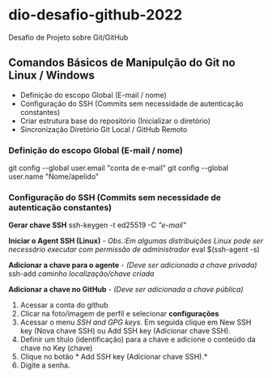 # dio-desafio-github-2022
Desafio de Projeto sobre Git/GitHub

## Comandos Básicos de Manipulção do Git no Linux / Windows

* Definição do escopo Global (E-mail / nome)
* Configuração do SSH (Commits sem necessidade de autenticação constantes)
* Criar estrutura base do repositório (Inicializar o diretório)
* Sincronização Diretório Git Local / GitHub Remoto


### Definição do escopo Global (E-mail / nome)

git config --global user.email "conta de e-mail"
git config --global user.name "Nome/apelido"


### Configuração do SSH (Commits sem necessidade de autenticação constantes)

**Gerar chave SSH**
ssh-keygen -t ed25519 -C *"e-mail"*

**Iniciar o Agent SSH (Linux)** - *Obs.:Em algumas distribuições Linux pode ser necessário executar com permissão de administrador*
eval $(ssh-agent -s)

**Adicionar a chave para o agente** - *(Deve ser adicionada a chave privada)*
ssh-add *caminho localização/chave criada*

**Adicionar a chave no GitHub** - *(Deve ser adicionada a chave pública)*
1. Acessar a conta do github 
2. Clicar na foto/imagem de perfil e selecionar **configurações**
3. Acessar o menu *SSH and GPG keys*. Em seguida clique em New SSH key (Nova chave SSH) ou Add SSH key (Adicionar chave SSH).
4. Definir um título (identificação) para a chave e adicione o conteúdo da chave no Key (chave)
5. Clique no botão * Add SSH key (Adicionar chave SSH).*
6. Digite a senha.
